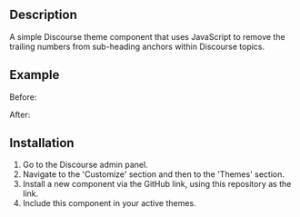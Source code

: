 ## Description

A simple Discourse theme component that uses JavaScript to remove the trailing numbers from sub-heading anchors within Discourse topics.

## Example

Before:
<a name="active-python-modules-1" class="anchor" href="#active-python-modules-1"></a>

After:
<a name="active-python-modules" class="anchor" href="#active-python-modules"></a>

## Installation

1. Go to the Discourse admin panel.
2. Navigate to the 'Customize' section and then to the 'Themes' section.
3. Install a new component via the GitHub link, using this repository as the link.
4. Include this component in your active themes.
